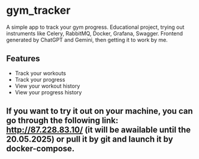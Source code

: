 ﻿# gym_tracker
A simple app to track your gym progress. Educational project, trying out instruments like Celery, RabbitMQ, Docker, Grafana, Swagger. Frontend generated by ChatGPT and Gemini, then getting it to work by me.
## Features
- Track your workouts
- Track your progress
- View your workout history
- View your progress history
## If you want to try it out on your machine, you can go through the following link: http://87.228.83.10/ (it will be awailable until the 20.05.2025) or pull it by git and launch it by docker-compose.
